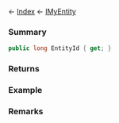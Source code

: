 ← [Index](Api-Index) ← [IMyEntity](VRage.Game.ModAPI.Ingame.IMyEntity)

### Summary

```csharp
public long EntityId { get; }
```

### Returns

### Example

### Remarks

